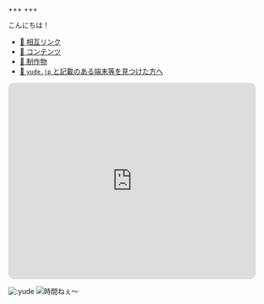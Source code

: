 +++
+++

こんにちは！

- [💓 相互リンク](/mutual-links)
- [📓 コンテンツ](/contents)
- [💽 制作物](/works)
- [🔖 `yude.jp` と記載のある端末等を見つけた方へ](/found)

<iframe style="border-radius:12px" src="https://open.spotify.com/embed/playlist/0oNsHVXi4UTVudTtvrCrKm?utm_source=generator" width="100%" height="400" frameBorder="0" allowfullscreen="" allow="autoplay; clipboard-write; encrypted-media; fullscreen; picture-in-picture" loading="lazy"></iframe>

![:yude](https://moe-counter.yude.jp/get/@:yude)
![時間ねぇ〜](/images/busy_banner.png)
